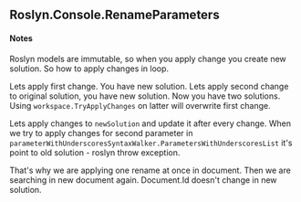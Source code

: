 ## Roslyn.Console.RenameParameters


#### Notes

Roslyn models are immutable, so when you apply change you create new solution.
So how to apply changes in loop. 

Lets apply first change. You have new solution.
Lets apply second change to original solution, you have new solution.
Now you have two solutions. 
Using `workspace.TryApplyChanges` on latter will overwrite first change.

Lets apply changes to `newSolution` and update it after every change.
When we try to apply changes for second parameter in 
`parameterWithUnderscoresSyntaxWalker.ParametersWithUnderscoresList`
it's point to old solution - roslyn throw exception.

That's why we are applying one rename at once in document.
Then we are searching in new document again.
Document.Id doesn't change in new solution.
